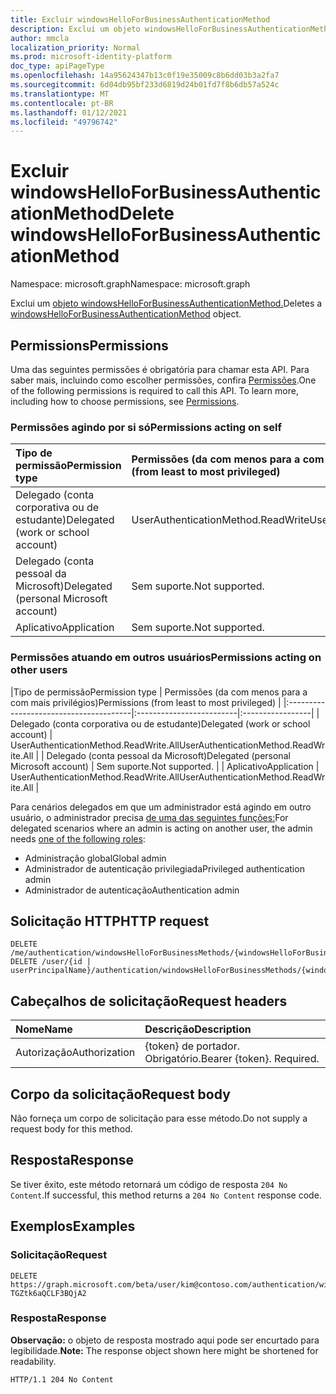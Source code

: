 ```yaml
---
title: Excluir windowsHelloForBusinessAuthenticationMethod
description: Exclui um objeto windowsHelloForBusinessAuthenticationMethod.
author: mmcla
localization_priority: Normal
ms.prod: microsoft-identity-platform
doc_type: apiPageType
ms.openlocfilehash: 14a95624347b13c0f19e35009c8b6dd03b3a2fa7
ms.sourcegitcommit: 6d04db95bf233d6819d24b01fd7f8b6db57a524c
ms.translationtype: MT
ms.contentlocale: pt-BR
ms.lasthandoff: 01/12/2021
ms.locfileid: "49796742"
---
```

# <a name="delete-windowshelloforbusinessauthenticationmethod"></a><span data-ttu-id="55227-103">Excluir windowsHelloForBusinessAuthenticationMethod</span><span class="sxs-lookup"><span data-stu-id="55227-103">Delete windowsHelloForBusinessAuthenticationMethod</span></span>
<span data-ttu-id="55227-104">Namespace: microsoft.graph</span><span class="sxs-lookup"><span data-stu-id="55227-104">Namespace: microsoft.graph</span></span>

<span data-ttu-id="55227-105">Exclui um [objeto windowsHelloForBusinessAuthenticationMethod.](../resources/windowshelloforbusinessauthenticationmethod.md)</span><span class="sxs-lookup"><span data-stu-id="55227-105">Deletes a [windowsHelloForBusinessAuthenticationMethod](../resources/windowshelloforbusinessauthenticationmethod.md) object.</span></span>

## <a name="permissions"></a><span data-ttu-id="55227-106">Permissions</span><span class="sxs-lookup"><span data-stu-id="55227-106">Permissions</span></span>

<span data-ttu-id="55227-p101">Uma das seguintes permissões é obrigatória para chamar esta API. Para saber mais, incluindo como escolher permissões, confira [Permissões](/graph/permissions-reference).</span><span class="sxs-lookup"><span data-stu-id="55227-p101">One of the following permissions is required to call this API. To learn more, including how to choose permissions, see [Permissions](/graph/permissions-reference).</span></span>

### <a name="permissions-acting-on-self"></a><span data-ttu-id="55227-109">Permissões agindo por si só</span><span class="sxs-lookup"><span data-stu-id="55227-109">Permissions acting on self</span></span>

|<span data-ttu-id="55227-110">Tipo de permissão</span><span class="sxs-lookup"><span data-stu-id="55227-110">Permission type</span></span>      | <span data-ttu-id="55227-111">Permissões (da com menos para a com mais privilégios)</span><span class="sxs-lookup"><span data-stu-id="55227-111">Permissions (from least to most privileged)</span></span>              |
|:---------------------------------------|:-------------------------|
| <span data-ttu-id="55227-112">Delegado (conta corporativa ou de estudante)</span><span class="sxs-lookup"><span data-stu-id="55227-112">Delegated (work or school account)</span></span>     | <span data-ttu-id="55227-113">UserAuthenticationMethod.ReadWrite</span><span class="sxs-lookup"><span data-stu-id="55227-113">UserAuthenticationMethod.ReadWrite</span></span> |
| <span data-ttu-id="55227-114">Delegado (conta pessoal da Microsoft)</span><span class="sxs-lookup"><span data-stu-id="55227-114">Delegated (personal Microsoft account)</span></span> | <span data-ttu-id="55227-115">Sem suporte.</span><span class="sxs-lookup"><span data-stu-id="55227-115">Not supported.</span></span> |
| <span data-ttu-id="55227-116">Aplicativo</span><span class="sxs-lookup"><span data-stu-id="55227-116">Application</span></span>                            | <span data-ttu-id="55227-117">Sem suporte.</span><span class="sxs-lookup"><span data-stu-id="55227-117">Not supported.</span></span> |

### <a name="permissions-acting-on-other-users"></a><span data-ttu-id="55227-118">Permissões atuando em outros usuários</span><span class="sxs-lookup"><span data-stu-id="55227-118">Permissions acting on other users</span></span>

|<span data-ttu-id="55227-119">Tipo de permissão</span><span class="sxs-lookup"><span data-stu-id="55227-119">Permission type</span></span>      | <span data-ttu-id="55227-120">Permissões (da com menos para a com mais privilégios)</span><span class="sxs-lookup"><span data-stu-id="55227-120">Permissions (from least to most privileged)</span></span>              |
|:---------------------------------------|:-------------------------|:-----------------|
| <span data-ttu-id="55227-121">Delegado (conta corporativa ou de estudante)</span><span class="sxs-lookup"><span data-stu-id="55227-121">Delegated (work or school account)</span></span>     | <span data-ttu-id="55227-122">UserAuthenticationMethod.ReadWrite.All</span><span class="sxs-lookup"><span data-stu-id="55227-122">UserAuthenticationMethod.ReadWrite.All</span></span> |
| <span data-ttu-id="55227-123">Delegado (conta pessoal da Microsoft)</span><span class="sxs-lookup"><span data-stu-id="55227-123">Delegated (personal Microsoft account)</span></span> | <span data-ttu-id="55227-124">Sem suporte.</span><span class="sxs-lookup"><span data-stu-id="55227-124">Not supported.</span></span> |
| <span data-ttu-id="55227-125">Aplicativo</span><span class="sxs-lookup"><span data-stu-id="55227-125">Application</span></span>                            | <span data-ttu-id="55227-126">UserAuthenticationMethod.ReadWrite.All</span><span class="sxs-lookup"><span data-stu-id="55227-126">UserAuthenticationMethod.ReadWrite.All</span></span> |

<span data-ttu-id="55227-127">Para cenários delegados em que um administrador está agindo em outro usuário, o administrador precisa [de uma das seguintes funções:](/azure/active-directory/users-groups-roles/directory-assign-admin-roles#available-roles)</span><span class="sxs-lookup"><span data-stu-id="55227-127">For delegated scenarios where an admin is acting on another user, the admin needs [one of the following roles](/azure/active-directory/users-groups-roles/directory-assign-admin-roles#available-roles):</span></span>
* <span data-ttu-id="55227-128">Administração global</span><span class="sxs-lookup"><span data-stu-id="55227-128">Global admin</span></span>
* <span data-ttu-id="55227-129">Administrador de autenticação privilegiada</span><span class="sxs-lookup"><span data-stu-id="55227-129">Privileged authentication admin</span></span>
* <span data-ttu-id="55227-130">Administrador de autenticação</span><span class="sxs-lookup"><span data-stu-id="55227-130">Authentication admin</span></span>

## <a name="http-request"></a><span data-ttu-id="55227-131">Solicitação HTTP</span><span class="sxs-lookup"><span data-stu-id="55227-131">HTTP request</span></span>

<!-- {
  "blockType": "ignored"
}
-->
``` http
DELETE /me/authentication/windowsHelloForBusinessMethods/{windowsHelloForBusinessAuthenticationMethodId}
DELETE /user/{id | userPrincipalName}/authentication/windowsHelloForBusinessMethods/{windowsHelloForBusinessAuthenticationMethodId}
```

## <a name="request-headers"></a><span data-ttu-id="55227-132">Cabeçalhos de solicitação</span><span class="sxs-lookup"><span data-stu-id="55227-132">Request headers</span></span>
|<span data-ttu-id="55227-133">Nome</span><span class="sxs-lookup"><span data-stu-id="55227-133">Name</span></span>|<span data-ttu-id="55227-134">Descrição</span><span class="sxs-lookup"><span data-stu-id="55227-134">Description</span></span>|
|:---|:---|
|<span data-ttu-id="55227-135">Autorização</span><span class="sxs-lookup"><span data-stu-id="55227-135">Authorization</span></span>|<span data-ttu-id="55227-p102">{token} de portador. Obrigatório.</span><span class="sxs-lookup"><span data-stu-id="55227-p102">Bearer {token}. Required.</span></span>|

## <a name="request-body"></a><span data-ttu-id="55227-138">Corpo da solicitação</span><span class="sxs-lookup"><span data-stu-id="55227-138">Request body</span></span>
<span data-ttu-id="55227-139">Não forneça um corpo de solicitação para esse método.</span><span class="sxs-lookup"><span data-stu-id="55227-139">Do not supply a request body for this method.</span></span>

## <a name="response"></a><span data-ttu-id="55227-140">Resposta</span><span class="sxs-lookup"><span data-stu-id="55227-140">Response</span></span>

<span data-ttu-id="55227-141">Se tiver êxito, este método retornará um código de resposta `204 No Content`.</span><span class="sxs-lookup"><span data-stu-id="55227-141">If successful, this method returns a `204 No Content` response code.</span></span>

## <a name="examples"></a><span data-ttu-id="55227-142">Exemplos</span><span class="sxs-lookup"><span data-stu-id="55227-142">Examples</span></span>

### <a name="request"></a><span data-ttu-id="55227-143">Solicitação</span><span class="sxs-lookup"><span data-stu-id="55227-143">Request</span></span>
<!-- {
  "blockType": "request",
  "name": "delete_windowshelloforbusinessauthenticationmethod"
}
-->
``` http
DELETE https://graph.microsoft.com/beta/user/kim@contoso.com/authentication/windowsHelloForBusinessMethods/_jpuR-TGZtk6aQCLF3BQjA2
```


### <a name="response"></a><span data-ttu-id="55227-144">Resposta</span><span class="sxs-lookup"><span data-stu-id="55227-144">Response</span></span>
<span data-ttu-id="55227-145">**Observação:** o objeto de resposta mostrado aqui pode ser encurtado para legibilidade.</span><span class="sxs-lookup"><span data-stu-id="55227-145">**Note:** The response object shown here might be shortened for readability.</span></span>
<!-- {
  "blockType": "response",
  "truncated": true
}
-->
``` http
HTTP/1.1 204 No Content
```

